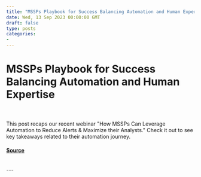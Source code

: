 ```yaml
---
title: "MSSPs Playbook for Success Balancing Automation and Human Expertise"
date: Wed, 13 Sep 2023 00:00:00 GMT
draft: false
type: posts
categories: 
- 
---
```

# MSSPs Playbook for Success Balancing Automation and Human Expertise

<br/>

<br/>
This post recaps our recent webinar "How MSSPs Can Leverage Automation to Reduce Alerts & Maximize their Analysts." Check it out to see key takeaways related to their automation journey.

#### [Source](https://www.greynoise.io/blog/mssps-playbook-for-success-balancing-automation-and-human-expertise)

<br/>
---

